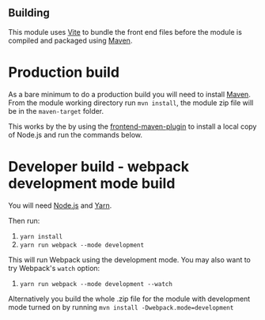 ## Building
This module uses [Vite](https://vitejs.dev/) to bundle the front end files before the module
is compiled and packaged using [Maven](https://maven.apache.org/).

# Production build
As a bare minimum to do a production build you will need to install [Maven](https://maven.apache.org/).
From the module working directory run `mvn install`, the module zip file will be in the `maven-target` folder.

This works by the by using the [frontend-maven-plugin](https://github.com/eirslett/frontend-maven-plugin) to install a local copy
of Node.js and run the commands below.

# Developer build - webpack development mode build
You will need [Node.js](https://nodejs.org/) and [Yarn](https://yarnpkg.com/).

Then run:
1. `yarn install`
2. `yarn run webpack --mode development`

This will run Webpack using the development mode. You may also want to try Webpack's `watch` option:
1. `yarn run webpack --mode development --watch`

Alternatively you build the whole .zip file for the module with development mode turned on by running
`mvn install -Dwebpack.mode=development`
